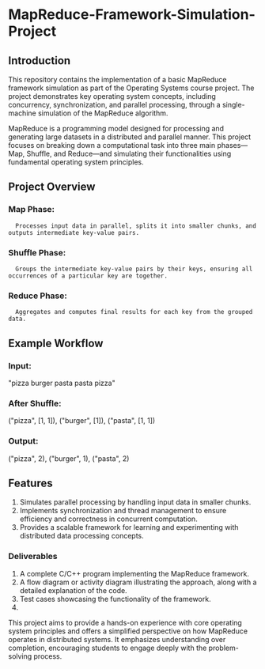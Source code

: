 # MapReduce-Framework-Simulation-Project

## Introduction
This repository contains the implementation of a basic MapReduce framework simulation as part of the Operating Systems course project. The project demonstrates key operating system concepts, including concurrency, synchronization, and parallel processing, through a single-machine simulation of the MapReduce algorithm.

MapReduce is a programming model designed for processing and generating large datasets in a distributed and parallel manner. This project focuses on breaking down a computational task into three main phases—Map, Shuffle, and Reduce—and simulating their functionalities using fundamental operating system principles.

## Project Overview
### Map Phase:
      Processes input data in parallel, splits it into smaller chunks, and outputs intermediate key-value pairs.
      
### Shuffle Phase:
      Groups the intermediate key-value pairs by their keys, ensuring all occurrences of a particular key are together.

### Reduce Phase:
      Aggregates and computes final results for each key from the grouped data.

## Example Workflow
### Input:
"pizza burger pasta pasta pizza"

### After Shuffle:
("pizza", [1, 1]), ("burger", [1]), ("pasta", [1, 1])

### Output:
("pizza", 2), ("burger", 1), ("pasta", 2)

## Features
1. Simulates parallel processing by handling input data in smaller chunks.
2. Implements synchronization and thread management to ensure efficiency and correctness in concurrent computation.
3. Provides a scalable framework for learning and experimenting with distributed data processing concepts.

### Deliverables
1. A complete C/C++ program implementing the MapReduce framework.
2. A flow diagram or activity diagram illustrating the approach, along with a detailed explanation of the code.
3. Test cases showcasing the functionality of the framework.
4. 
This project aims to provide a hands-on experience with core operating system principles and offers a simplified perspective on how MapReduce operates in distributed systems. It emphasizes understanding over completion, encouraging students to engage deeply with the problem-solving process.
